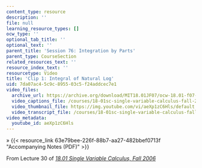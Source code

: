 ```yaml
---
content_type: resource
description: ''
file: null
learning_resource_types: []
ocw_type: ''
optional_tab_title: ''
optional_text: ''
parent_title: 'Session 76: Integration by Parts'
parent_type: CourseSection
related_resources_text: ''
resource_index_text: ''
resourcetype: Video
title: 'Clip 1: Integral of Natural Log'
uid: 7da07ac4-5c9c-8955-03c5-f24addcec7e1
video_files:
  archive_url: https://archive.org/download/MIT18.01JF07/ocw-18.01-f07-lec30_300k.mp4
  video_captions_file: /courses/18-01sc-single-variable-calculus-fall-2010/cfa9481580c859729ee94f224cf32cbd_aeXp1zC6Hls.vtt
  video_thumbnail_file: https://img.youtube.com/vi/aeXp1zC6Hls/default.jpg
  video_transcript_file: /courses/18-01sc-single-variable-calculus-fall-2010/777454d15d9a6d4eb8e83c94679eb19e_aeXp1zC6Hls.pdf
video_metadata:
  youtube_id: aeXp1zC6Hls
---
```


» {{< resource_link 63e79bee-226f-88b7-aa27-482bbef0713f "Accompanying Notes (PDF)" >}}

From Lecture 30 of [_18.01 Single Variable Calculus, Fall 2006_](/courses/18-01-single-variable-calculus-fall-2006/pages/video-lectures)